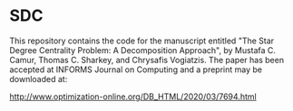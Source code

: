 # SDC
This repository contains the code for the manuscript entitled "The Star Degree Centrality Problem: A  Decomposition Approach", by Mustafa C. Camur,  Thomas C. Sharkey, and Chrysafis Vogiatzis. The paper has been accepted at INFORMS Journal on Computing and a preprint may be downloaded at:

http://www.optimization-online.org/DB_HTML/2020/03/7694.html
